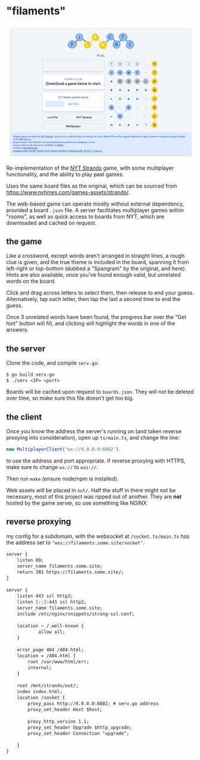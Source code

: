 # "filaments"

![main page](images/main.png)

Re-implementation of the [NYT Strands](https://www.nytimes.com/games/strands) game, with some multiplayer functionality, and the ability to play past games.

Uses the same board files as the original, which can be sourced from https://www.nytimes.com/games-assets/strands/. 

The web-based game can operate mostly without external dependency, provided a board `.json` file.
A server facilitates multiplayer games within "rooms", as well as quick access to boards from NYT, which are downloaded and cached on request.

## the game

Like a crossword, except words aren't arranged in straight lines, a rough clue is given, and the true theme is included in the board, spanning it from left-right or top-bottom (dubbed a "Spangram" by the original, and here). Hints are also available, once you've found enough valid, but unrelated words on the board.

Click and drag across letters to select them, then release to end your guess. Alternatively, tap each letter, then tap the last a second time to end the guess.

Once 3 unrelated words have been found, the progress bar over the "Get hint" button will fill, and clicking will highlight the words in one of the answers.

## the server

Clone the code, and compile `serv.go`:
```shell
$ go build serv.go
$ ./serv <IP> <port>
```
Boards will be cached upon request to `boards.json`. They will not be deleted over time, so make sure this file doesn't get too big.

## the client

Once you know the address the server's running on (and taken reverse proxying into consideration), open up `ts/main.ts`, and change the line:
```typescript
new MultiplayerClient("ws://0.0.0.0:8802"),
```
to use the address and port appropriate. If reverse proxying with HTTPS, make sure to change `ws://` to `wss://`.

Then run `make` (ensure node/npm is installed).

Web assets will be placed in `out/`. Half the stuff in there might not be necessary, most of this project was ripped out of another. They are **not** hosted by the game server, so use something like NGINX

## reverse proxying

my config for a subdomain, with the websocket at `/socket`. `ts/main.ts` has the address set to `"wss://filaments.some.site/socket"`.
```NGINX
server {
    listen 80;
    server_name filaments.some.site;
    return 301 https://filaments.some.site/;
}

server {
    listen 443 ssl http2;
    listen [::]:443 ssl http2;
    server_name filaments.some.site;
    include /etc/nginx/snippets/strong-ssl.conf;
    
    location ~ /.well-known {
            allow all;
    }

	error_page 404 /404.html;
    location = /404.html {
        root /var/www/html/err;
        internal;
    }

    root /mnt/strands/out/;
    index index.html;
    location /socket {
        proxy_pass http://0.0.0.0:8802; # serv.go address
        proxy_set_header Host $host;

        proxy_http_version 1.1;
        proxy_set_header Upgrade $http_upgrade;
        proxy_set_header Connection "upgrade";

    }
}
```

